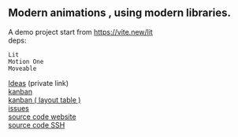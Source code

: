 ## Modern animations , using modern libraries. 
A demo project start from https://vite.new/lit  
deps:
```
Lit  
Motion One  
Moveable  
```  
[Ideas](https://trip.feishu.cn/wiki/wikcnz6DnYmOUU8OfNhUm9LiCre)  (private link)  
[kanban](https://github.com/users/lgh06/projects/1/views/1)  
[kanban ( layout table )](https://github.com/users/lgh06/projects/1/views/1?layout=table)  
[issues](https://github.com/lgh06/Lit-Vite-MotionOne/issues)  
[source code website](https://github.com/lgh06/Lit-Vite-MotionOne)  
[source code SSH](git@github.com:lgh06/Lit-Vite-MotionOne.git)
